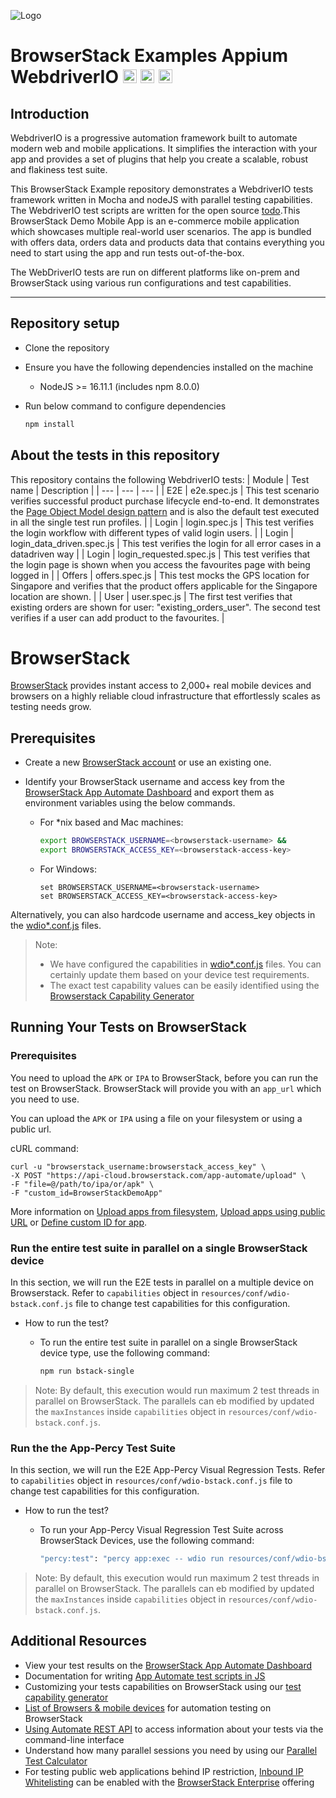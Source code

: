 ![Logo](https://www.browserstack.com/images/static/header-logo.jpg)

# BrowserStack Examples Appium WebdriverIO <a href="https://webdriver.io/"><img src="https://avatars.githubusercontent.com/u/72550141?s=48&v=4" alt="WebdriverIO" height="22" /></a> <a href="https://nodejs.org/en/"><img src="https://brandslogos.com/wp-content/uploads/images/large/nodejs-icon-logo.png" alt="nodejs" height="22" /></a> <a href="https://mochajs.org/"><img src="https://brandslogos.com/wp-content/uploads/images/large/mocha-logo.png" alt="mochs" height="22" /></a>

## Introduction

WebdriverIO is a progressive automation framework built to automate modern web and mobile applications. It simplifies the interaction with your app and provides a set of plugins that help you create a scalable, robust and flakiness test suite.

This BrowserStack Example repository demonstrates a WebdriverIO tests framework written in Mocha and nodeJS with parallel testing capabilities. The WebdriverIO test scripts are written for the open source [todo](todo).This BrowserStack Demo Mobile App is an e-commerce mobile application which showcases multiple real-world user scenarios. The app is bundled with offers data, orders data and products data that contains everything you need to start using the app and run tests out-of-the-box.

The WebDriverIO tests are run on different platforms like on-prem and BrowserStack using various run configurations and test capabilities.

---

## Repository setup

- Clone the repository

- Ensure you have the following dependencies installed on the machine
  - NodeJS >= 16.11.1 (includes npm 8.0.0)

- Run below command to configure dependencies

    ```sh
    npm install
    ```
## About the tests in this repository

This repository contains the following WebdriverIO tests:
| Module   | Test name                          | Description |
| ---      | ---                                | --- |
| E2E      | e2e.spec.js                       | This test scenario verifies successful product purchase lifecycle end-to-end. It demonstrates the [Page Object Model design pattern](https://www.browserstack.com/guide/page-object-model-in-selenium) and is also the default test executed in all the single test run profiles. |
| Login    | login.spec.js                       | This test verifies the login workflow with different types of valid login users. |
| Login    | login_data_driven.spec.js             | This test verifies the login for all error cases in a datadriven way |
| Login    | login_requested.spec.js              | This test verifies that the login page is shown when you access the favourites page with being logged in  |
| Offers   | offers.spec.js                       | This test mocks the GPS location for Singapore and verifies that the product offers applicable for the Singapore location are shown.   |
| User     | user.spec.js                        | The first test verifies that existing orders are shown for user: "existing_orders_user". The second test verifies if a user can add product to the favourites. |

# BrowserStack

[BrowserStack](https://browserstack.com) provides instant access to 2,000+ real mobile devices and browsers on a highly reliable cloud infrastructure that effortlessly scales as testing needs grow.

## Prerequisites
- Create a new [BrowserStack account](https://www.browserstack.com/users/sign_up) or use an existing one.
- Identify your BrowserStack username and access key from the [BrowserStack App Automate Dashboard](https://app-automate.browserstack.com/) and export them as environment variables using the below commands.

   - For \*nix based and Mac machines:

      ```sh
      export BROWSERSTACK_USERNAME=<browserstack-username> &&
      export BROWSERSTACK_ACCESS_KEY=<browserstack-access-key>
      ```

   - For Windows:

      ```shell
      set BROWSERSTACK_USERNAME=<browserstack-username>
      set BROWSERSTACK_ACCESS_KEY=<browserstack-access-key>
      ```
Alternatively, you can also hardcode username and access_key objects in the [wdio*.conf.js](resources/conf/) files.

> Note:
> - We have configured the capabilities in [wdio*.conf.js](resources/conf) files. You can certainly update them based on your device test requirements.
> - The exact test capability values can be easily identified using the [Browserstack Capability Generator](https://browserstack.com/app-automate/capabilities)

## Running Your Tests on BrowserStack

### Prerequisites

You need to upload the `APK` or `IPA` to BrowserStack, before you can run the test on BrowserStack. BrowserStack will provide you with an `app_url` which you need to use.

You can upload the `APK` or `IPA` using a file on your filesystem or using a public url.

cURL command: 
``` shell
curl -u "browserstack_username:browserstack_access_key" \
-X POST "https://api-cloud.browserstack.com/app-automate/upload" \
-F "file=@/path/to/ipa/or/apk" \
-F "custom_id=BrowserStackDemoApp"
```

More information on [Upload apps from filesystem](https://www.browserstack.com/docs/app-automate/appium/upload-app-from-filesystem), [Upload apps using public URL](https://www.browserstack.com/docs/app-automate/appium/upload-app-using-public-url) or [Define custom ID for app](https://www.browserstack.com/docs/app-automate/appium/upload-app-define-custom-id).

### Run the entire test suite in parallel on a single BrowserStack device

In this section, we will run the E2E tests in parallel on a multiple device on Browserstack. Refer to `capabilities` object in `resources/conf/wdio-bstack.conf.js` file to change test capabilities for this configuration.

- How to run the test?

  - To run the entire test suite in parallel on a single BrowserStack device type, use the following command:
    ```sh
    npm run bstack-single
    ```
> Note: By default, this execution would run maximum 2 test threads in parallel on BrowserStack. The parallels can eb modified by updated the `maxInstances` inside `capabilities` object in `resources/conf/wdio-bstack.conf.js`.

### Run the the App-Percy Test Suite

In this section, we will run the E2E App-Percy Visual Regression Tests. Refer to `capabilities` object in `resources/conf/wdio-bstack.conf.js` file to change test capabilities for this configuration.

- How to run the test?

  - To run your App-Percy Visual Regression Test Suite across BrowserStack Devices, use the following command:
    ```sh
    "percy:test": "percy app:exec -- wdio run resources/conf/wdio-bstack.conf.js
    ```
> Note: By default, this execution would run maximum 2 test threads in parallel on BrowserStack. The parallels can eb modified by updated the `maxInstances` inside `capabilities` object in `resources/conf/wdio-bstack.conf.js`.

## Additional Resources

- View your test results on the [BrowserStack App Automate Dashboard](https://www.browserstack.com/app-automate)
- Documentation for writing [App Automate test scripts in JS](https://www.browserstack.com/docs/app-automate/appium/getting-started/nodejs/webdriverio)
- Customizing your tests capabilities on BrowserStack using our [test capability generator](https://www.browserstack.com/app-automate/capabilities)
- [List of Browsers & mobile devices](https://www.browserstack.com/list-of-browsers-and-platforms?product=automate) for automation testing on BrowserStack
- [Using Automate REST API](https://www.browserstack.com/automate/rest-api) to access information about your tests via the command-line interface
- Understand how many parallel sessions you need by using our [Parallel Test Calculator](https://www.browserstack.com/app-automate/parallel-calculator?ref=github)
- For testing public web applications behind IP restriction, [Inbound IP Whitelisting](https://www.browserstack.com/local-testing/inbound-ip-whitelisting) can be enabled with the [BrowserStack Enterprise](https://www.browserstack.com/enterprise) offering
